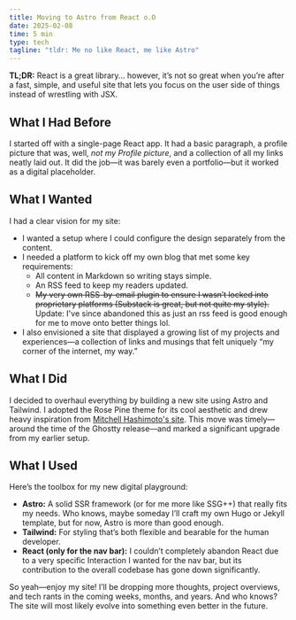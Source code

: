 ```yaml
---
title: Moving to Astro from React o.O
date: 2025-02-08
time: 5 min
type: tech
tagline: "tldr: Me no like React, me like Astro"
---
```


**TL;DR:** React is a great library... however, it’s not so great when you’re after a fast, simple, and useful site that lets you focus on the user side of things instead of wrestling with JSX.

## What I Had Before

I started off with a single-page React app. It had a basic paragraph, a profile picture that was, well, *not my Profile picture*, and a collection of all my links neatly laid out. It did the job—it was barely even a portfolio—but it worked as a digital placeholder.

## What I Wanted

I had a clear vision for my site:

- I wanted a setup where I could configure the design separately from the content.
- I needed a platform to kick off my own blog that met some key requirements:
  - All content in Markdown so writing stays simple.
  - An RSS feed to keep my readers updated.
  - ~~My very own RSS-by-email plugin to ensure I wasn’t locked into proprietary platforms (Substack is great, but not quite my style).~~ Update: I've since abandoned this as just an rss feed is good enough for me to move onto better things lol.
- I also envisioned a site that displayed a growing list of my projects and experiences—a collection of links and musings that felt uniquely “my corner of the internet, my way.”

## What I Did

I decided to overhaul everything by building a new site using Astro and Tailwind. I adopted the Rose Pine theme for its cool aesthetic and drew heavy inspiration from [Mitchell Hashimoto's site](https://mitchellh.com). This move was timely—around the time of the Ghostty release—and marked a significant upgrade from my earlier setup.

## What I Used

Here’s the toolbox for my new digital playground:

- **Astro:** A solid SSR framework (or for me more like SSG++) that really fits my needs. Who knows, maybe someday I’ll craft my own Hugo or Jekyll template, but for now, Astro is more than good enough.
- **Tailwind:** For styling that’s both flexible and bearable for the human developer.
- **React (only for the nav bar):** I couldn’t completely abandon React due to a very specific Interaction I wanted for the nav bar, but its contribution to the overall codebase has gone down significantly.

So yeah—enjoy my site! I’ll be dropping more thoughts, project overviews, and tech rants in the coming weeks, months, and years. And who knows? The site will most likely evolve into something even better in the future.